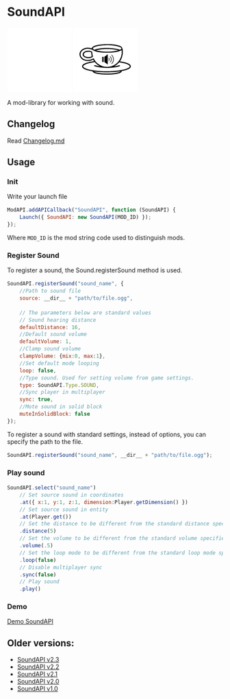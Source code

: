 # SoundAPI
![SoundAPI Dark Logo](git/dark.png#gh-dark-mode-only)
![SoundAPI Light Logo](git/light.png#gh-light-mode-only)

A mod-library for working with sound.

## Changelog
Read [Changelog.md](CHANGELOG.md)

## Usage

### Init
Write your launch file
```js
ModAPI.addAPICallback("SoundAPI", function (SoundAPI) {
	Launch({ SoundAPI: new SoundAPI(MOD_ID) });
});
```
Where `MOD_ID` is the mod string code used to distinguish mods.

### Register Sound
To register a sound, the Sound.registerSound method is used.
```js
SoundAPI.registerSound("sound_name", {
	//Path to sound file
	source: __dir__ + "path/to/file.ogg",

	// The parameters below are standard values
	// Sound hearing distance
	defaultDistance: 16,
	//Default sound volume
	defaultVolume: 1,
	//Clamp sound volume
	clampVolume: {mix:0, max:1},
	//Set default mode looping
	loop: false,
	//Type sound. Used for setting volume from game settings.
	type: SoundAPI.Type.SOUND,
	//Sync player in multiplayer
	sync: true,
	//Mote sound in solid block
	muteInSolidBlock: false
});
```
To register a sound with standard settings, instead of options, you can specify the path to the file.
```js
SoundAPI.registerSound("sound_name", __dir__ + "path/to/file.ogg");
```

### Play sound
```js
SoundAPI.select("sound_name")
	// Set source sound in coordinates
	.at({ x:1, y:1, z:1, dimension:Player.getDimension() }) 
	// Set source sound in entity
	.at(Player.get()) 
	// Set the distance to be different from the standard distance specified during registration
	.distance(5)
	// Set the volume to be different from the standard volume specified during registration
	.volume(.5)
	// Set the loop mode to be different from the standard loop mode specified during registration
	.loop(false)
	// Disable multiplayer sync
	.sync(false)
	// Play sound
	.play()
```

### Demo
[Demo SoundAPI](https://github.com/Wolf-Team/Demo-SoundAPI)

## Older versions:
* [SoundAPI v2.3](https://github.com/Wolf-Team/Libraries/blob/master/SoundAPI.js)
* [SoundAPI v2.2](https://github.com/Wolf-Team/Libraries/blob/60a1247edc14fabfb3cc1c01dc3fe52ab398acd1/SoundAPI.js)
* [SoundAPI v2.1](https://github.com/Wolf-Team/Libraries/blob/d4542eee83422197f21e5c333d6737ee2319b4c0/SoundAPI.js)
* [SoundAPI v2.0](https://github.com/Wolf-Team/Libraries/blob/887d38ee300a609825efaf18a974f9df00710cf2/SoundAPI.js)
* [SoundAPI v1.0](https://github.com/Wolf-Team/Libraries/blob/65e5ccc82be93dd8f6909e8686457c838b361027/SoundAPI.js)
